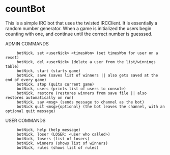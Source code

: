 # countBot
This is a simple IRC bot that uses the twisted IRCClient. It is essentially a random number generator.
When a game is initialized the users begin counting with one, and continue until the correct number is guesssed.

ADMIN COMMANDS

         botNick, set <userNick> <timesWon> (set timesWon for user on a reset)
         botNick, del <userNick> (delete a user from the list/winnings table)
         botNick, start (starts game)
         botNick, save (saves list of winners || also gets saved at the end of every game)
         botNick, stop (quits current game)
         botNick, users (prints list of users to console)
         botNick, restore (restores winners from save file || also restores automatically on run)
         botNick, say <msg> (sends message to channel as the bot)
         botNick quit <msg>{optional} (the bot leaves the channel, with an optional quit message)

  USER COMMANDS

         botNick, help (help message)
         botNick, loser (LOSER: <user who called>)
         botNick, losers (list of losers)
         botNick, winners (shows list of winners)
         botNick, rules (shows list of rules)
